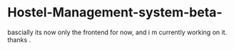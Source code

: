 # Hostel-Management-system-beta-
bascially its now only the frontend for now, and i m currently working on it. thanks .
